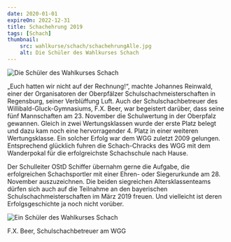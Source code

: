 ```yaml
---
date: 2020-01-01
expireOn: 2022-12-31
title: Schachehrung 2019
tags: [Schach]
thumbnail: 
    src: wahlkurse/schach/schachehrungAlle.jpg
    alt: Die Schüler des Wahlkurses Schach
---
```


<img src="images/wahlkurse/schach/schachehrungAlle.jpg" alt="Die Schüler des Wahlkurses Schach">
		
„Euch hatten wir nicht auf der Rechnung!“, machte Johannes Reinwald, einer der Organisatoren der Oberpfälzer Schulschachmeisterschaften in Regensburg, seiner Verblüffung Luft. Auch der Schulschachbetreuer des Willibald-Gluck-Gymnasiums, F.X. Beer, war begeistert darüber, dass seine fünf Mannschaften am 23. November die Schulwertung in der Oberpfalz gewannen. Gleich in zwei Wertungsklassen wurde der erste Platz belegt und dazu kam noch eine hervorragender 4. Platz in einer weiteren Wertungsklasse. Ein solcher Erfolg war dem WGG zuletzt 2009 gelungen. Entsprechend glücklich fuhren die Schach-Chracks des WGG mit dem Wanderpokal für die erfolgreichste Schachschule nach Hause.

Der Schulleiter OStD Schiffer übernahm gerne die Aufgabe, die erfolgreichen Schachsportler mit einer Ehren- oder Siegerurkunde am 28. November auszuzeichnen. Die beiden siegreichen Altersklassenteams dürfen sich auch auf die Teilnahme an den bayerischen Schulschachmeisterschaften im März 2019 freuen. Und vielleicht ist deren Erfolgsgeschichte ja noch nicht vorüber.

<img src="images/wahlkurse/schach/schachehrungEinSchueler.jpg" alt="Ein Schüler des Wahlkurses Schach">

F.X. Beer, Schulschachbetreuer am WGG
